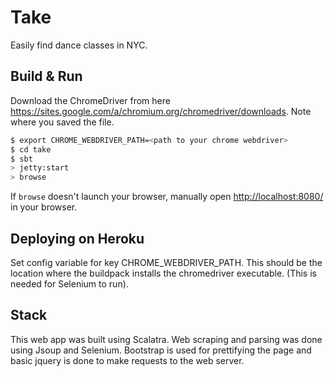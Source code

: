 # Take #
Easily find dance classes in NYC.

## Build & Run ##
Download the ChromeDriver from here
https://sites.google.com/a/chromium.org/chromedriver/downloads. Note where you
saved the file.

```sh
$ export CHROME_WEBDRIVER_PATH=<path to your chrome webdriver>
$ cd take
$ sbt
> jetty:start
> browse
```

If `browse` doesn't launch your browser, manually open [http://localhost:8080/](http://localhost:8080/) in your browser.


## Deploying on Heroku ##

Set config variable for key CHROME_WEBDRIVER_PATH. This should be the location
where the buildpack installs the chromedriver executable. (This is needed for
Selenium to run).

## Stack ##

This web app was built using Scalatra. Web scraping and parsing was done using
Jsoup and Selenium. Bootstrap is used for prettifying the page and basic jquery
is done to make requests to the web server.
